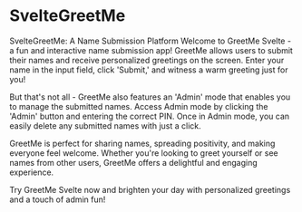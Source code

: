 # SvelteGreetMe
SvelteGreetMe: A Name Submission Platform
Welcome to GreetMe Svelte - a fun and interactive name submission app! GreetMe allows users to submit their names and receive personalized greetings on the screen. Enter your name in the input field, click 'Submit,' and witness a warm greeting just for you!

But that's not all - GreetMe also features an 'Admin' mode that enables you to manage the submitted names. Access Admin mode by clicking the 'Admin' button and entering the correct PIN. Once in Admin mode, you can easily delete any submitted names with just a click.

GreetMe is perfect for sharing names, spreading positivity, and making everyone feel welcome. Whether you're looking to greet yourself or see names from other users, GreetMe offers a delightful and engaging experience.

Try GreetMe Svelte now and brighten your day with personalized greetings and a touch of admin fun!
